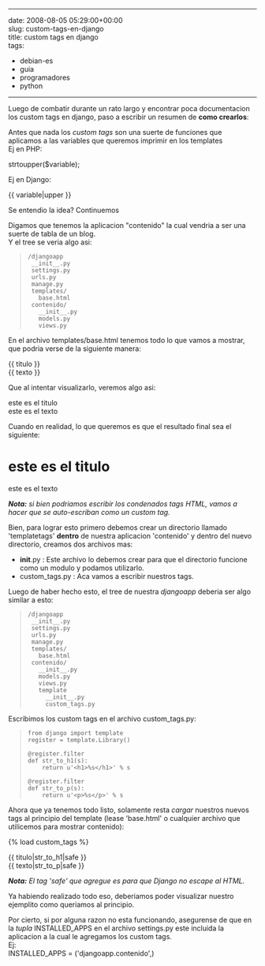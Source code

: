 
---
date: 2008-08-05 05:29:00+00:00  
slug: custom-tags-en-django  
title: custom tags en django  
tags:  
- debian-es  
- guia  
- programadores  
- python  

---
  
Luego de combatir durante un rato largo y encontrar poca documentacion los custom tags en django, paso a escribir un resumen de **como crearlos**:    
    
Antes que nada los _custom tags_ son una suerte de funciones que aplicamos a las variables que queremos imprimir en los templates    
Ej en PHP:    
  
  
>    
strtoupper($variable);    
  
  
   
    
Ej en Django:    
  
  
>    
{{ variable|upper }}    
  
  
   
    
Se entendio la idea? Continuemos    
    
Digamos que tenemos la aplicacion "contenido" la cual vendria a ser una suerte de tabla de un blog.    
Y el tree se veria algo asi:    
  
  
>    
  
>       
>         
>     /djangoapp    
>      __init__.py    
>      settings.py    
>      urls.py    
>      manage.py    
>      templates/    
>        base.html    
>      contenido/    
>        __init__.py    
>        models.py    
>        views.py    
>       
>   
>    
  
  
   
    
    
En el archivo templates/base.html tenemos todo lo que vamos a mostrar, que podria verse de la siguiente manera:    
  
  
>    
{{ titulo }}    
{{ texto }}    
  
  
   
Que al intentar visualizarlo, veremos algo asi:    
  
  
>    
este es el titulo    
este es el texto    
  
  
   
    
Cuando en realidad, lo que queremos es que el resultado final sea el siguiente:    
  
  
>    
<h1>este es el titulo</h1>    
<p>este es el texto</p>    
  
  
   
    
_**Nota:** si bien podriamos escribir los _condenados_ tags HTML, vamos a hacer que se auto-escriban como un custom tag._    
    
Bien, para lograr esto primero debemos crear un directorio llamado 'templatetags' **dentro** de nuestra aplicacion 'contenido' y dentro del nuevo directorio, creamos dos archivos mas:    
* __init__.py : Este archivo lo debemos crear para que el directorio funcione como un modulo y podamos utilizarlo.    
* custom_tags.py : Aca vamos a escribir nuestros tags.    
    
Luego de haber hecho esto, el tree de nuestra _djangoapp_ deberia ser algo similar a esto:    
  
  
>    
  
>       
>         
>     /djangoapp    
>      __init__.py    
>      settings.py    
>      urls.py    
>      manage.py    
>      templates/    
>        base.html    
>      contenido/    
>        __init__.py    
>        models.py    
>        views.py    
>        template    
>          __init__.py    
>          custom_tags.py    
>       
>   
>    
  
  
   
    
    
Escribimos los custom tags en el archivo custom_tags.py:    
  
  
>    
  
>       
>         
>     from django import template    
>     register = template.Library()    
>         
>     @register.filter    
>     def str_to_h1(s):    
>         return u'<h1>%s</h1>' % s    
>         
>     @register.filter    
>     def str_to_p(s):    
>         return u'<p>%s</p>' % s    
>       
>   
>    
  
  
   
    
Ahora que ya tenemos todo listo, solamente resta _cargar_ nuestros nuevos tags al principio del template (lease 'base.html' o cualquier archivo que utilicemos para mostrar contenido):    
    
  
  
>    
{% load custom_tags %}    
    
{{ titulo|str_to_h1|safe }}    
{{ texto|str_to_p|safe }}    
  
  
   
    
_**Nota:** El tag 'safe' que agregue es para que Django no escape al HTML._    
    
Ya habiendo realizado todo eso, deberiamos poder visualizar nuestro ejemplito como queriamos al principio.    
    
Por cierto, si por alguna razon no esta funcionando, asegurense de que en la _tupla_ INSTALLED_APPS en el archivo settings.py este incluida la aplicacion a la cual le agregamos los custom tags.    
Ej:    
INSTALLED_APPS = ('djangoapp.contenido',)  
